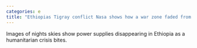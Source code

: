 ```yaml
---
categories: e
title: "Ethiopias Tigray conflict Nasa shows how a war zone faded from space"
---
```

Images of nights skies show power supplies disappearing in Ethiopia as a humanitarian crisis bites.
